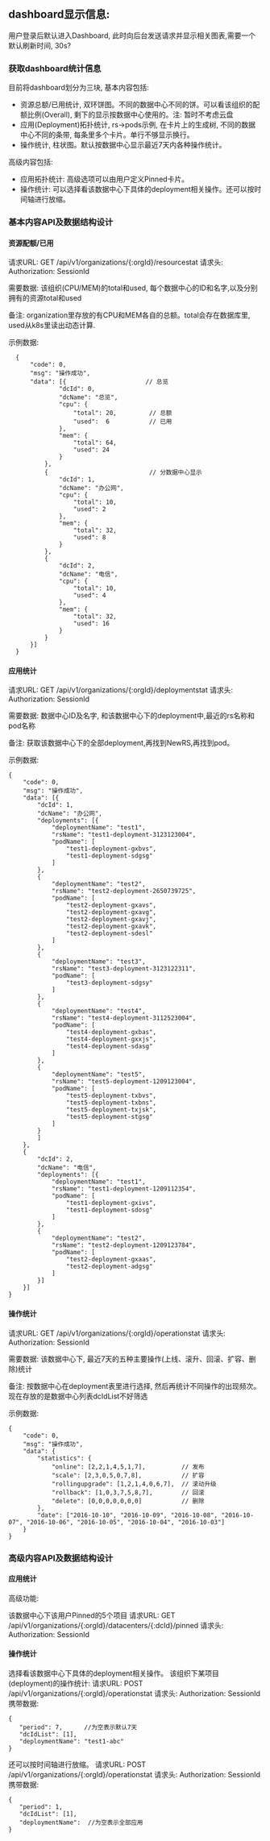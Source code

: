 dashboard显示信息:
--------
用户登录后默认进入Dashboard, 此时向后台发送请求并显示相关图表,需要一个默认刷新时间, 30s?

### 获取dashboard统计信息

目前将dashboard划分为三块, 基本内容包括:

* 资源总额/已用统计, 双环饼图。不同的数据中心不同的饼。可以看该组织的配额比例(Overall), 剩下的显示按数据中心使用的。注: 暂时不考虑云盘
* 应用(Deployment)拓扑统计, rs->pods示例, 在卡片上的生成树, 不同的数据中心不同的条带, 每条里多个卡片。单行不够显示换行。
* 操作统计, 柱状图。默认按数据中心显示最近7天内各种操作统计。

高级内容包括:
* 应用拓扑统计: 高级选项可以由用户定义Pinned卡片。
* 操作统计: 可以选择看该数据中心下具体的deployment相关操作。还可以按时间轴进行放缩。

### 基本内容API及数据结构设计

#### 资源配额/已用
请求URL: GET /api/v1/organizations/{:orgId}/resourcestat
请求头: Authorization: SessionId

需要数据: 该组织(CPU/MEM)的total和used, 每个数据中心的ID和名字,以及分别拥有的资源total和used

备注:
organization里存放的有CPU和MEM各自的总额。total会存在数据库里, used从k8s里读出动态计算.

示例数据:

 ```
   {
       "code": 0,
       "msg": "操作成功",
       "data": [{                      // 总览
               "dcId": 0,
               "dcName": "总览",
               "cpu": {
                   "total": 20,         // 总额
                   "used":  6           // 已用
               }, 
               "mem": {
                   "total": 64,
                   "used": 24
               }
           },
           {                            // 分数据中心显示
               "dcId": 1,
               "dcName": "办公网",
               "cpu": {
                   "total": 10,
                   "used": 2
               }, 
               "mem": {
                   "total": 32,
                   "used": 8 
               } 
           },
           {
               "dcId": 2,
               "dcName": "电信",
               "cpu": {
                   "total": 10,
                   "used": 4
               }, 
               "mem": {
                   "total": 32,
                   "used": 16 
               }
           }
       }]
   }
 ```




#### 应用统计
请求URL: GET /api/v1/organizations/{:orgId}/deploymentstat
请求头: Authorization: SessionId

需要数据: 数据中心ID及名字, 和该数据中心下的deployment中,最近的rs名称和pod名称

备注:
获取该数据中心下的全部deployment,再找到NewRS,再找到pod。

示例数据:

```
{
    "code": 0,
    "msg": "操作成功",
    "data": [{
        "dcId": 1, 
        "dcName": "办公网",
        "deployments": [{
            "deploymentName": "test1",
            "rsName": "test1-deployment-3123123004",
            "podName": [
                "test1-deployment-gxbvs",
                "test1-deployment-sdgsg"
            ] 
        },
        {
            "deploymentName": "test2",
            "rsName": "test2-deployment-2650739725",
            "podName": [
                "test2-deployment-gxavs",
                "test2-deployment-gxavg",
                "test2-deployment-gxavj",
                "test2-deployment-gxavk",
                "test2-deployment-sdesl"
            ] 
        },
        {
            "deploymentName": "test3",
            "rsName": "test3-deployment-3123122311",
            "podName": [
                "test3-deployment-sdgsy"
            ] 
        },
        {
            "deploymentName": "test4",
            "rsName": "test4-deployment-3112523004",
            "podName": [
                "test4-deployment-gxbas",
                "test4-deployment-gxxjs",
                "test4-deployment-sdasg"
            ] 
        },
        {
            "deploymentName": "test5",
            "rsName": "test5-deployment-1209123004",
            "podName": [
                "test5-deployment-txbvs",
                "test5-deployment-txbns",
                "test5-deployment-txjsk",
                "test5-deployment-stgsg"
            ] 
        }
        ]
    },
    {
        "dcId": 2,
        "dcName": "电信",
        "deployments": [{
            "deploymentName": "test1",
            "rsName": "test1-deployment-1209112354",
            "podName": [
                "test1-deployment-gxivs",
                "test1-deployment-sdosg"
            ] 
        },
        {
            "deploymentName": "test2",
            "rsName": "test2-deployment-1209123784",
            "podName": [
                "test2-deployment-gxaas",
                "test2-deployment-adgsg"
            ] 
        }]
    }]
}
```




#### 操作统计
请求URL: GET /api/v1/organizations/{:orgId}/operationstat
请求头: Authorization: SessionId

需要数据: 该数据中心下, 最近7天的五种主要操作(上线、滚升、回滚、扩容、删除)统计

备注:
按数据中心在deployment表里进行选择, 然后再统计不同操作的出现频次。现在存放的是数据中心列表dcIdList不好筛选

示例数据:
```
{
    "code": 0,
    "msg": "操作成功", 
    "data": {
        "statistics": {
            "online": [2,2,1,4,5,1,7],          // 发布 
            "scale": [2,3,0,5,0,7,8],           // 扩容
            "rollingupgrade": [1,2,1,4,0,6,7],  // 滚动升级 
            "rollback": [1,0,3,7,5,8,7],        // 回滚
            "delete": [0,0,0,0,0,0,0]           // 删除
        },
        "date": ["2016-10-10", "2016-10-09", "2016-10-08", "2016-10-07", "2016-10-06", "2016-10-05", "2016-10-04", "2016-10-03"]
    } 
}
```

### 高级内容API及数据结构设计

#### 应用统计
高级功能:

该数据中心下该用户Pinned的5个项目
请求URL: GET /api/v1/organizations/{:orgId}/datacenters/{:dcId}/pinned
请求头: Authorization: SessionId

#### 操作统计
选择看该数据中心下具体的deployment相关操作。
该组织下某项目(deployment)的操作统计:
请求URL: POST /api/v1/organizations/{:orgId}/operationstat
请求头: Authorization: SessionId
携带数据:
```
{
   "period": 7,      //为空表示默认7天
   "dcIdList": [1],
   "deploymentName": "test1-abc"
}
```

还可以按时间轴进行放缩。
请求URL: POST /api/v1/organizations/{:orgId}/operationstat
请求头: Authorization: SessionId
携带数据:
```
{
   "period": 1,      
   "dcIdList": [1],
   "deploymentName":  //为空表示全部应用
}
```





